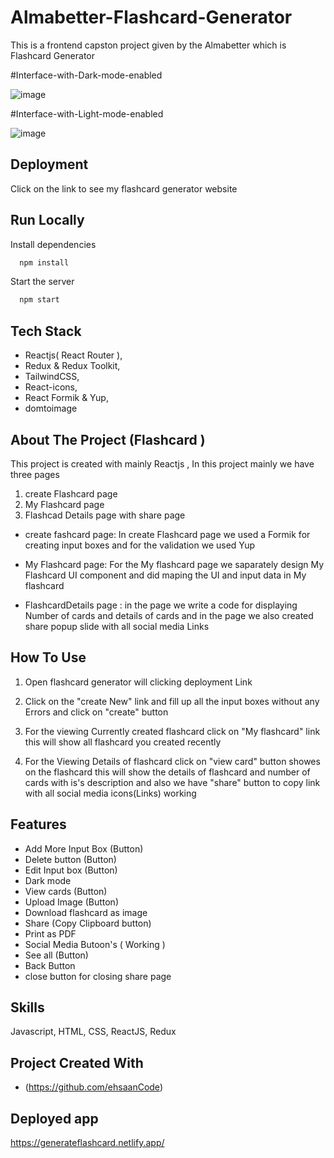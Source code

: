
# Almabetter-Flashcard-Generator

This is a frontend capston project given by the Almabetter which is Flashcard Generator

#Interface-with-Dark-mode-enabled

![image](https://github.com/ehsaancode/FlashCard-Generator/assets/118264201/c85222eb-7e2e-4cb0-8b39-e93805410b9c)

#Interface-with-Light-mode-enabled

![image](https://github.com/ehsaancode/FlashCard-Generator/assets/118264201/dd169d45-26ef-4093-b186-c5122a611796)


## Deployment

Click on the link to see my flashcard generator website

## Run Locally

Install dependencies

```bash
  npm install
```

Start the server

```bash
  npm start
```


## Tech Stack
- Reactjs( React Router ),
- Redux & Redux Toolkit,
- TailwindCSS,
- React-icons,
- React Formik & Yup,
- domtoimage

## About The Project (Flashcard )
This project is created with mainly Reactjs , In this project mainly we have three pages
1) create Flashcard page 
2) My Flashcard page 
3) Flashcad Details page  with  share page 

- create fashcard page: In create Flashcard page we used a Formik for creating input boxes and for the validation we used Yup

- My Flashcard page: For the My flashcard page we saparately design My Flashcard UI component and did maping the UI and input data in My flashcard

- FlashcardDetails page : in the page we write a code for displaying Number of cards and details of cards and in the page we also created share popup slide with all social media Links

## How To Use
1) Open flashcard generator will clicking deployment Link

2) Click on the "create New" link and fill up all the input boxes without any Errors and click on "create" button

3) For the viewing Currently created flashcard click on "My flashcard" link this will show all flashcard you created recently

4) For the Viewing Details of flashcard click on "view card" button showes on the flashcard this will show the details of flashcard and number of cards with is's description and also we have "share" button to copy link with all social media icons(Links) working

## Features

- Add More Input Box (Button)
- Delete button (Button)
- Edit Input box (Button)
- Dark mode
- View cards (Button)
- Upload Image (Button)
- Download flashcard as image
- Share (Copy Clipboard button)
- Print as PDF
- Social Media Butoon's ( Working )
- See all (Button)
- Back Button
- close button for closing share page

## Skills
Javascript, HTML, CSS, ReactJS, Redux

## Project Created With
- (https://github.com/ehsaanCode)

## Deployed app
https://generateflashcard.netlify.app/
